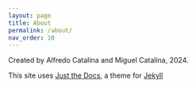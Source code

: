 ```yaml
---
layout: page
title: About
permalink: /about/
nav_order: 10
---
```


Created by Alfredo Catalina and Miguel Catalina, 2024.

This site uses [Just the
Docs](https://github.com/just-the-docs/just-the-docs), a theme for
[Jekyll](https://jekyllrb.com/)
